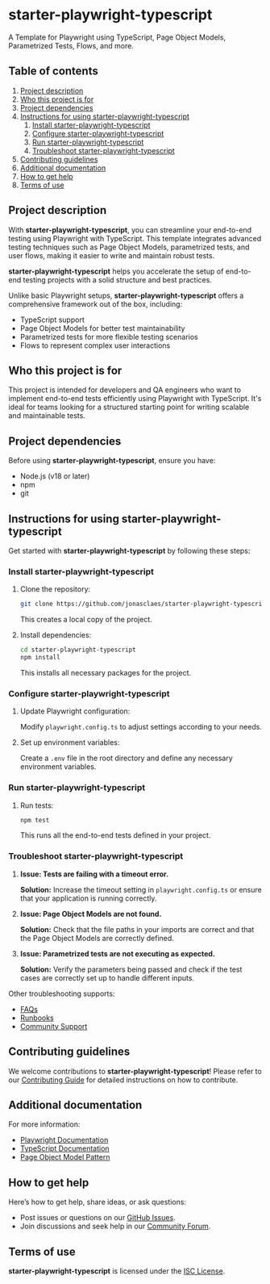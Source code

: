 # starter-playwright-typescript

A Template for Playwright using TypeScript, Page Object Models, Parametrized Tests, Flows, and more.

## Table of contents

1. [Project description](#project-description)
2. [Who this project is for](#who-this-project-is-for)
3. [Project dependencies](#project-dependencies)
4. [Instructions for using starter-playwright-typescript](#instructions-for-using-starter-playwright-typescript)
   1. [Install starter-playwright-typescript](#install-starter-playwright-typescript)
   2. [Configure starter-playwright-typescript](#configure-starter-playwright-typescript)
   3. [Run starter-playwright-typescript](#run-starter-playwright-typescript)
   4. [Troubleshoot starter-playwright-typescript](#troubleshoot-starter-playwright-typescript)
5. [Contributing guidelines](#contributing-guidelines)
6. [Additional documentation](#additional-documentation)
7. [How to get help](#how-to-get-help)
8. [Terms of use](#terms-of-use)

## Project description

With **starter-playwright-typescript**, you can streamline your end-to-end testing using Playwright with TypeScript. This template integrates advanced testing techniques such as Page Object Models, parametrized tests, and user flows, making it easier to write and maintain robust tests.

**starter-playwright-typescript** helps you accelerate the setup of end-to-end testing projects with a solid structure and best practices.

Unlike basic Playwright setups, **starter-playwright-typescript** offers a comprehensive framework out of the box, including:

- TypeScript support
- Page Object Models for better test maintainability
- Parametrized tests for more flexible testing scenarios
- Flows to represent complex user interactions

<!-- ![Screenshot](./docs/screenshot.png)  Optional: Include a screenshot if available -->

## Who this project is for

This project is intended for developers and QA engineers who want to implement end-to-end tests efficiently using Playwright with TypeScript. It's ideal for teams looking for a structured starting point for writing scalable and maintainable tests.

## Project dependencies

Before using **starter-playwright-typescript**, ensure you have:

- Node.js (v18 or later)
- npm
- git

## Instructions for using starter-playwright-typescript

Get started with **starter-playwright-typescript** by following these steps:

### Install starter-playwright-typescript

1. Clone the repository:

   ```bash
   git clone https://github.com/jonasclaes/starter-playwright-typescript.git
   ```

   This creates a local copy of the project.

2. Install dependencies:

   ```bash
   cd starter-playwright-typescript
   npm install
   ```

   This installs all necessary packages for the project.

### Configure starter-playwright-typescript

1. Update Playwright configuration:

   Modify `playwright.config.ts` to adjust settings according to your needs.

2. Set up environment variables:

   Create a `.env` file in the root directory and define any necessary environment variables.

### Run starter-playwright-typescript

1. Run tests:

   ```bash
   npm test
   ```

   This runs all the end-to-end tests defined in your project.

### Troubleshoot starter-playwright-typescript

1. **Issue: Tests are failing with a timeout error.**

   **Solution:** Increase the timeout setting in `playwright.config.ts` or ensure that your application is running correctly.

2. **Issue: Page Object Models are not found.**

   **Solution:** Check that the file paths in your imports are correct and that the Page Object Models are correctly defined.

3. **Issue: Parametrized tests are not executing as expected.**

   **Solution:** Verify the parameters being passed and check if the test cases are correctly set up to handle different inputs.

Other troubleshooting supports:

- [FAQs](https://github.com/jonasclaes/starter-playwright-typescript/wiki/FAQs)
- [Runbooks](https://github.com/jonasclaes/starter-playwright-typescript/wiki/Runbooks)
- [Community Support](https://github.com/jonasclaes/starter-playwright-typescript/issues)

## Contributing guidelines

We welcome contributions to **starter-playwright-typescript**! Please refer to our [Contributing Guide](https://github.com/jonasclaes/starter-playwright-typescript/blob/main/CONTRIBUTING.md) for detailed instructions on how to contribute.

## Additional documentation

For more information:

- [Playwright Documentation](https://playwright.dev/docs/intro)
- [TypeScript Documentation](https://www.typescriptlang.org/docs/)
- [Page Object Model Pattern](https://martinfowler.com/bliki/PageObject.html)

## How to get help

Here’s how to get help, share ideas, or ask questions:

- Post issues or questions on our [GitHub Issues](https://github.com/jonasclaes/starter-playwright-typescript/issues).
- Join discussions and seek help in our [Community Forum](https://github.com/jonasclaes/starter-playwright-typescript/discussions).

## Terms of use

**starter-playwright-typescript** is licensed under the [ISC License](https://github.com/jonasclaes/starter-playwright-typescript/blob/main/LICENSE).
